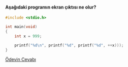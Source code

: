 #### Aşağıdaki programın ekran çıktısı ne olur?


```C
#include <stdio.h>

int main(void)
{
	int x = 999;

	printf("%d\n", printf("%d", printf("%d", ++x)));
}
```

[Ödevin Cevabı](https://youtu.be/m-P5Lbk3-RY)
